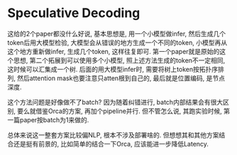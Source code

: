 # Speculative Decoding

这给的2个paper都没什么好说, 基本思想是, 用一个小模型做infer, 然后生成几个token后用大模型检验, 大模型会从错误的地方生成一个不同的token, 小模型再从这个地方重新做infer, 生成几个token, 这样往复即可. 第一个paper就是原始的这个思想, 第二个拓展到可以使用多个小模型, 照上述方法生成的token不一定相同, 这时候可以汇集成一个树. 后面的用大模型infer时, 需要将树上token按拓扑序排列, 然后attention mask也要注意只atten根到自己的, 最后就是位置编码, 是节点深度.

这个方法问题是好像做不了batch? 因为随着纠错进行, batch内部结果会有很大区别, 要么就借鉴Orca的方案, 再加个pipeline并行. 但不管怎么说, 其跑实验时候, 第一篇paper按batch为1来做的.

总体来说这一整套方案比较偏NLP, 根本不涉及部署啥的. 但想想其和其他方案结合还是挺有前景的, 比如简单的结合一下Orca, 应该能进一步降低Latency.
